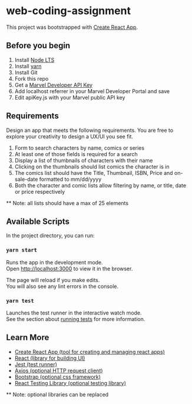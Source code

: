 # web-coding-assignment

This project was bootstrapped with [Create React App](https://github.com/facebook/create-react-app).

## Before you begin
1. Install [Node LTS](https://nodejs.org/en/)
2. Install [yarn](https://yarnpkg.com/en/)
3. Install Git
4. Fork this repo 
5. Get a [Marvel Developer API Key](https://developer.marvel.com/documentation/getting_started) 
6. Add localhost referrer in your Marvel Developer Portal and save
7. Edit apiKey.js with your Marvel public API key  

## Requirements
Design an app that meets the following requirements. You are free to explore your creativity to design a UX/UI you see fit.

1. Form to search characters by name, comics or series
2. At least one of those fields is required for a search
3. Display a list of thumbnails of characters with their name
4. Clicking on the thumbnails should list comics the character is in
5. The comics list should have the Title, Thumbnail, ISBN, Price and on-sale-date formatted to mm/dd/yyyy
6. Both the character and comic lists allow filtering by name, or title, date or price respectively 
   
** Note: all lists should have a max of 25 elements
   
## Available Scripts

In the project directory, you can run:

### `yarn start`

Runs the app in the development mode.<br>
Open [http://localhost:3000](http://localhost:3000) to view it in the browser.

The page will reload if you make edits.<br>
You will also see any lint errors in the console.

### `yarn test`

Launches the test runner in the interactive watch mode.<br>
See the section about [running tests](https://facebook.github.io/create-react-app/docs/running-tests) for more information.

## Learn More

* [Create React App (tool for creating and managing react apps)](https://facebook.github.io/create-react-app/docs/getting-started)
* [React (library for building UI)](https://reactjs.org/)
* [Jest (test runner)](https://jestjs.io/docs/en/getting-started)
* [Axios (optional HTTP request client)](https://github.com/axios/axios)
* [Bootstrap (optional css framework)](https://getbootstrap.com/docs/4.3/getting-started/introduction/)
* [React Testing Library (optional testing library)](https://testing-library.com/docs/intro)
  
** Note: optional libraries can be replaced